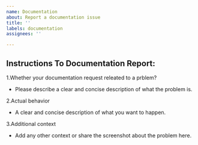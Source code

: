 ```yaml
---
name: Documentation
about: Report a documentation issue
title: ''
labels: documentation
assignees: ''

---
```


## Instructions To Documentation Report:

1.Whether your documentation request releated to a prblem?<br> 
* Please describe a clear and concise description of what the problem is.

2.Actual behavior<br>
* A clear and concise description of what you want to happen.  

3.Additional context<br>
* Add any other context or share the screenshot about the problem here.